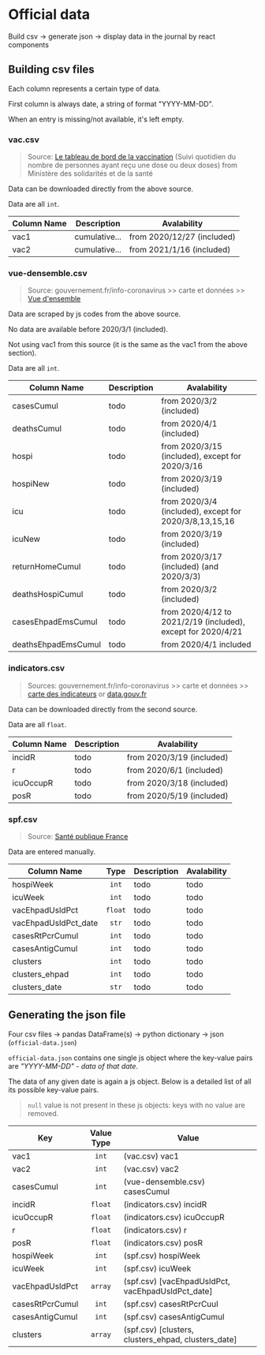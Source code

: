 # Official data

Build csv -> generate json -> display data in the journal by react components


## Building csv files

Each column represents a certain type of data.

First column is always date, a string of format "YYYY-MM-DD".

When an entry is missing/not available, it's left empty.

### vac.csv

>  Source: [Le tableau de bord de la vaccination](https://solidarites-sante.gouv.fr/grands-dossiers/vaccin-covid-19/article/le-tableau-de-bord-de-la-vaccination) (Suivi quotidien du nombre de personnes ayant reçu une dose ou deux doses) from Ministère des solidarités et de la santé

Data can be downloaded directly from the above source.

Data are all `int`.


| Column Name | Description | Avalability |
|-------------|-------------|-------------|
| vac1 | cumulative... | from 2020/12/27 (included) |
| vac2 | cumulative... | from 2021/1/16 (included)  |


### vue-densemble.csv

> Source: gouvernement.fr/info-coronavirus >> carte et données >> [Vue d'ensemble](https://www.gouvernement.fr/info-coronavirus/carte-et-donnees)

Data are scraped by js codes from the above source.

No data are available before 2020/3/1 (included).

Not using vac1 from this source (it is the same as the vac1 from the above section).

Data are all `int`.

| Column Name | Description | Avalability |
|-------------|-------------|-------------|
| casesCumul| todo | from 2020/3/2 (included) |
| deathsCumul | todo | from 2020/4/1 (included) |
| hospi | todo | from 2020/3/15 (included), except for 2020/3/16 |
| hospiNew | todo | from 2020/3/19 (included) |
| icu | todo | from 2020/3/4 (included), except for 2020/3/8,13,15,16 |
| icuNew | todo | from 2020/3/19 (included) |
| returnHomeCumul | todo | from 2020/3/17 (included) (and 2020/3/3) |
| deathsHospiCumul | todo | from 2020/3/2 (included) |
| casesEhpadEmsCumul | todo | from 2020/4/12 to 2021/2/19 (included), except for 2020/4/21 |
| deathsEhpadEmsCumul | todo | from 2020/4/1 included |

### indicators.csv

> Sources: gouvernement.fr/info-coronavirus >> carte et données >> [carte des indicateurs](https://www.gouvernement.fr/info-coronavirus/carte-et-donnees) or [data.gouv.fr](https://www.data.gouv.fr/fr/datasets/indicateurs-de-suivi-de-lepidemie-de-covid-19/)

Data can be downloaded directly from the second source.

Data are all `float`.

| Column Name | Description | Avalability |
|-------------|-------------|-------------|
| incidR | todo | from 2020/3/19 (included) |
| r | todo | from 2020/6/1 (included) |
| icuOccupR | todo | from 2020/3/18 (included) |
| posR | todo | from 2020/5/19 (included) |

### spf.csv

> Source: [Santé publique France](https://www.santepubliquefrance.fr/dossiers/coronavirus-covid-19/coronavirus-chiffres-cles-et-evolution-de-la-covid-19-en-france-et-dans-le-monde)

Data are entered manually.

| Column Name | Type | Description | Avalability |
|-------------|:----:|-------------|-------------|
| hospiWeek | `int` | todo | todo |
| icuWeek | `int` | todo | todo |
| vacEhpadUsldPct | `float` | todo | todo |
| vacEhpadUsldPct_date | `str` | todo | todo |
| casesRtPcrCumul | `int` | todo | todo |
| casesAntigCumul | `int` | todo | todo |
| clusters | `int` | todo | todo |
| clusters_ehpad | `int` | todo | todo |
| clusters_date | `str` | todo | todo |

## Generating the json file

Four csv files -> pandas DataFrame(s) -> python dictionary -> json (`official-data.json`)

`official-data.json` contains one single js object where the key-value pairs are _"YYYY-MM-DD" -  data of that date_.

The data of any given date is again a js object. Below is a detailed list of all its possible key-value pairs.

> `null` value is not present in these js objects: keys with no value are removed.

| Key | Value Type | Value |
| --- |:---:| --- |
| vac1 | `int` | (vac.csv) vac1 |
| vac2 | `int` | (vac.csv) vac2 |
| casesCumul | `int` | (vue-densemble.csv) casesCumul |
| incidR | `float` | (indicators.csv) incidR |
| icuOccupR | `float` | (indicators.csv) icuOccupR |
| r | `float` | (indicators.csv) r|
| posR | `float` | (indicators.csv) posR |
| hospiWeek | `int` | (spf.csv) hospiWeek |
| icuWeek | `int` | (spf.csv) icuWeek |
| vacEhpadUsldPct | `array` | (spf.csv) [vacEhpadUsldPct, vacEhpadUsldPct_date] |
| casesRtPcrCumul | `int` | (spf.csv) casesRtPcrCuul |
| casesAntigCumul | `int` | (spf.csv) casesAntigCumul |
| clusters | `array` | (spf.csv) [clusters, clusters_ehpad, clusters_date]|